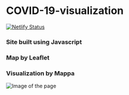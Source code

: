 # COVID-19-visualization

[![Netlify Status](https://api.netlify.com/api/v1/badges/38278c78-c9ed-40a7-b7bf-21a938ecb17c/deploy-status)](https://app.netlify.com/sites/covid19inkenya/deploys)

### Site built using Javascript 
### Map by Leaflet
### Visualization by Mappa

![Image of the page](https://github.com/kibuikaCodes/COVID-19-visualization/blob/master/covidpage.PNG)